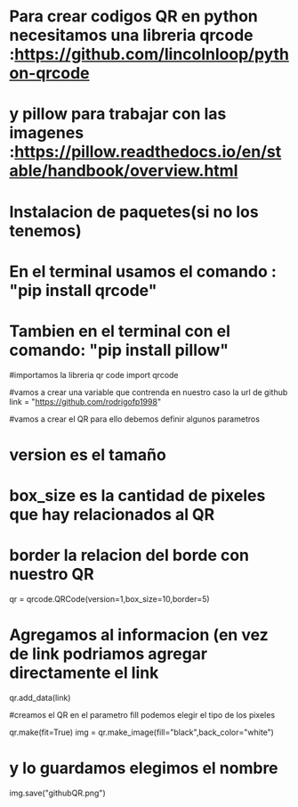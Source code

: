 # Para crear codigos QR en python necesitamos una libreria qrcode :https://github.com/lincolnloop/python-qrcode 
# y pillow para trabajar con las imagenes :https://pillow.readthedocs.io/en/stable/handbook/overview.html

# Instalacion de paquetes(si no los tenemos)

# En el terminal usamos el comando :  "pip install qrcode" 
# Tambien en el terminal con el comando: "pip install pillow"


#importamos la libreria qr code
import qrcode

#vamos a crear una variable que contrenda en nuestro caso la url de github 
link = "https://github.com/rodrigofp1998"

#vamos a crear el QR para ello debemos definir algunos parametros 
# version es el tamaño 
# box_size es la cantidad de pixeles que hay relacionados al QR
# border la relacion del borde con nuestro QR

qr = qrcode.QRCode(version=1,box_size=10,border=5)

# Agregamos al informacion (en vez de link podriamos agregar directamente el link

qr.add_data(link)

#creamos el QR  en el parametro fill podemos elegir el tipo de los pixeles

qr.make(fit=True)
img = qr.make_image(fill="black",back_color="white")

# y lo guardamos elegimos el nombre 
img.save("githubQR.png")
